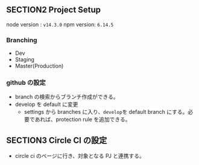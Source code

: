 ## SECTION2 Project Setup

node version : `v14.3.0`
npm version: `6.14.5`

### Branching

- Dev
- Staging
- Master(Production)

### github の設定

- branch の検索からブランチ作成ができる。
- develop を default に変更
  - settings から branches に入り、`develop`を default branch にする。必要であれば、protection rule を追加できる。

## SECTION3 Circle CI の設定

- circle ci のページに行き、対象となる PJ と連携する。
